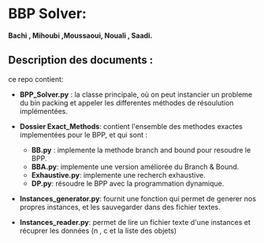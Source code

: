 # BBP Solver:
**Bachi , Mihoubi ,Moussaoui, Nouali , Saadi.**

## Description des documents : 
ce repo contient:
- **BPP_Solver.py**  : la classe principale, où on peut instancier un probleme du bin packing et appeler les differentes méthodes de résoulution implémentées.
- **Dossier Exact_Methods**: contient l'ensemble des methodes exactes implementées pour le BPP, et qui sont : 
    - **BB.py** : implemente la methode branch and bound pour resoudre le BPP. 
    - **BBA.py**: implemente une version améliorée du Branch & Bound. 
    - **Exhaustive.py**: implemente une recherch exhaustive. 
    - **DP.py**: résoudre le BPP avec la programmation dynamique. 
  
-  **Instances_generator.py**: fournit une fonction qui permet de generer nos propres instances, et les sauvegarder dans des fichier textes.
 - **Instances_reader.py**: permet de lire un fichier texte d'une instances et récuprer les données (n , c et la liste des objets)
